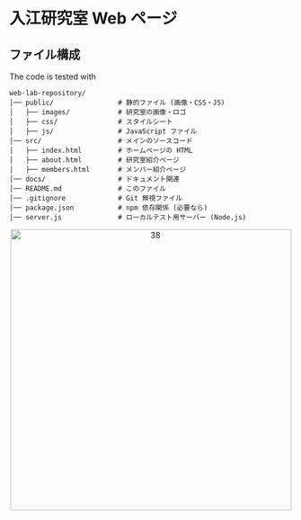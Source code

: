 # 入江研究室 Web ページ

## ファイル構成
The code is tested with
``` 
web-lab-repository/
│── public/                # 静的ファイル (画像・CSS・JS)
│   ├── images/            # 研究室の画像・ロゴ
│   ├── css/               # スタイルシート
│   ├── js/                # JavaScript ファイル
│── src/                   # メインのソースコード
│   ├── index.html         # ホームページの HTML
│   ├── about.html         # 研究室紹介ページ
│   ├── members.html       # メンバー紹介ページ
│── docs/                  # ドキュメント関連
│── README.md              # このファイル
│── .gitignore             # Git 無視ファイル
│── package.json           # npm 依存関係 (必要なら)
│── server.js              # ローカルテスト用サーバー (Node.js)
```


<p align="center">
  <img width="500" alt="38" src="https://github.com/user-attachments/assets/910236b3-f9e9-4f2d-869f-1489e1d7ac5f">
</p>


